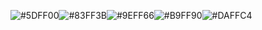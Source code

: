 ![#5DFF00](https://via.placeholder.com/15/5DFF00/000000?text=+)![#83FF3B](https://via.placeholder.com/15/83FF3B/000000?text=+)![#9EFF66](https://via.placeholder.com/15/9EFF66/000000?text=+)![#B9FF90](https://via.placeholder.com/15/B9FF90/000000?text=+)![#DAFFC4](https://via.placeholder.com/15/DAFFC4/000000?text=+)
